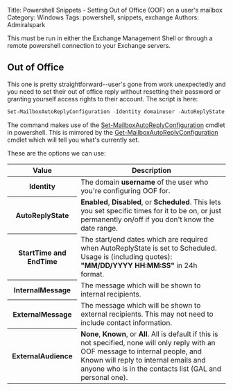 Title: Powershell Snippets - Setting Out of Office (OOF) on a user's mailbox
Category: Windows
Tags: powershell, snippets, exchange
Authors: Admiralspark

<p class="text-warning">This must be run in either the Exchange Management Shell or through a remote powershell connection to your Exchange servers. </p>

## Out of Office

This one is pretty straightforward--user's gone from work unexpectedly and you need to set their out of office reply without resetting their password or granting yourself access rights to their account. The script is here:

```powershell
Set-MailboxAutoReplyConfiguration -Identity domainuser -AutoReplyState Scheduled -StartTime "3/20/2018 08:00:00" -EndTime "3/22/2018 08:00:00" -InternalMessage "Hello, I'm out of the office on unplanned leave, if you need immediate assistance please contact $Supervisor at SupEmail@domain.name, thank you!" -ExternalMessage "Hello, I'm out of the office on unplanned leave, if you need immediate assistance please contact $Supervisor, thank you!" -ExternalAudience Known
```

The command makes use of the [Set-MailboxAutoReplyConfiguration](https://technet.microsoft.com/en-us/library/dd638217(v=exchg.160).aspx) cmdlet in powershell. This is mirrored by the [Get-MailboxAutoReplyConfiguration](https://technet.microsoft.com/en-us/library/dd638081(v=exchg.160).aspx) cmdlet which will tell you what's currently set. 

These are the options we can use:

<table class="table table-hover">
  <thead>
    <tr>
      <th scope="col">Value</th>
      <th scope="col">Description</th>
    </tr>
  </thead>
  <tbody>
    <tr>
      <th scope="row">Identity</th>
      <td>The domain <b>username</b> of the user who you're configuring OOF for.</td>
    </tr>
    <tr>
      <th scope="row">AutoReplyState</th>
      <td><b>Enabled</b>, <b>Disabled</b>, or <b>Scheduled</b>. This lets you set specific times for it to be on, or just permanently on/off if you don't know the date range. </td>
    </tr>
    <tr>
      <th scope="row">StartTime and EndTime</th>
      <td>The start/end dates which are required when AutoReplyState is set to Scheduled. Usage is (including quotes): <b>"MM/DD/YYYY HH:MM:SS"</b> in 24h format.</td>
    </tr>
    <tr>
      <th scope="row">InternalMessage</th>
      <td>The message which will be shown to internal recipients.</td>
    </tr>
    <tr>
      <th scope="row">ExternalMessage</th>
      <td>The message which will be shown to external recipients. This may not need to include contact information.</td>
    </tr>
    <tr>
      <th scope="row">ExternalAudience</th>
      <td><b>None</b>, <b>Known</b>, or <b>All</b>. All is default if this is not specified, none will only reply with an OOF message to internal people, and Known will reply to internal emails and anyone who is in the contacts list (GAL and personal one). 
</td>
    </tr>
  </tbody>
</table> 